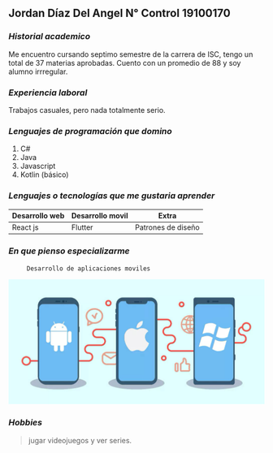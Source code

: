 


## **Jordan Díaz Del Angel N° Control 19100170**
</bt>

### *Historial academico* 
Me encuentro cursando septimo semestre de la carrera de ISC, tengo un total de 37 materias aprobadas. Cuento con un promedio de 88 y soy alumno irrregular.

### *Experiencia laboral*
Trabajos casuales, pero nada totalmente serio.

### *Lenguajes de programación que domino*

1. C#
2. Java
3. Javascript
4. Kotlin (básico)

### *Lenguajes o tecnologías que me gustaria aprender*

| Desarrollo web | Desarrollo movil| Extra |
|--|--|--|
|React js|Flutter|Patrones de diseño|

### *En que pienso especializarme*

         Desarrollo de aplicaciones moviles

![](/src/moviles.jpg)

### *Hobbies*

> jugar videojuegos y ver series.


